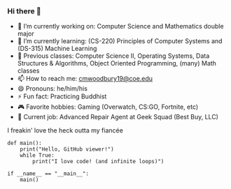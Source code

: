 ### Hi there 👋
- 🔭 I’m currently working on: Computer Science and Mathematics double major
- 🌱 I’m currently learning: (CS-220) Principles of Computer Systems and (DS-315) Machine Learning
- 🌱 Previous classes: Computer Science II, Operating Systems, Data Structures & Algorithms, Object Oriented Programming, (many) Math classes
- 📫 How to reach me: cmwoodbury19@coe.edu
- 😄 Pronouns: he/him/his
- ⚡ Fun fact: Practicing Buddhist
- 🎮 Favorite hobbies: Gaming (Overwatch, CS:GO, Fortnite, etc)
- 🏢 Current job: Advanced Repair Agent at Geek Squad (Best Buy, LLC)

I freakin' love the heck outta my fiancée

    def main():
        print("Hello, GitHub viewer!")
        while True:
            print("I love code! (and infinite loops)")
            
    if __name__ == "__main__":
        main()
<!--
**TheMrCam/themrcam** is a ✨ _special_ ✨ repository because its `README.md` (this file) appears on your GitHub profile.

Here are some ideas to get you started:

- 🔭 I’m currently working on ...
- 🌱 I’m currently learning ...
- 👯 I’m looking to collaborate on ...
- 🤔 I’m looking for help with ...
- 💬 Ask me about ...
- 📫 How to reach me: ...
- 😄 Pronouns: ...
- ⚡ Fun fact: ...
-->
